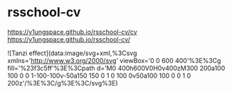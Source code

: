 # rsschool-cv
https://y1ungspace.github.io/rsschool-cv/cv
https://y1ungspace.github.io/rsschool-cv/


![Tanzi effect](data:image/svg+xml,%3Csvg xmlns='http://www.w3.org/2000/svg' viewBox='0 0 600 400'%3E%3Cg fill='%23f3c5ff'%3E%3Cpath d='M0 400h600V0H0v400zM300 200a100 100 0 0 1-100-100v-50a150 150 0 1 0 100 0v50a100 100 0 0 1 0 200z'/%3E%3C/g%3E%3C/svg%3E)

